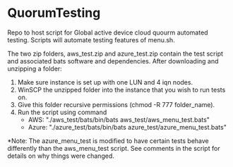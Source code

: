 # QuorumTesting
Repo to host script for Global active device cloud quourm automated testing.
Scripts will automate testing features of menu.sh.

The two zip folders, aws_test.zip and azure_test.zip contain the test script and associated bats software and dependencies. After downloading and unzipping a folder:
1. Make sure instance is set up with one LUN and 4 iqn nodes.
2. WinSCP the unzipped folder into the instance that you wish to run tests on. 
3. Give this folder recursive permissions (chmod -R 777 folder_name).
4. Run the script using command
    - AWS: "./aws_test/bats/bin/bats aws_test/aws_menu_test.bats"
    - Azure: "./azure_test/bats/bin/bats azure_test/azure_menu_test.bats"

*Note: The azure_menu_test is modified to have certain tests behave differently than the aws_menu_test script. See comments in the script for details on why things were changed.
